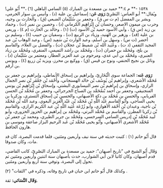 ١٥٣٨ -** م ٤:** حميد بن مسعدة بن المبارك (٥) السامي الباهلي (٦) ،** أَبُو علي! ويُقال:** أبو العباس: البَصْرِيّ.**رَوَى عَن:** إسماعيل بن علية (د) ، وأنيس بن سوار الجرمي، وبشر بن المفضل (م ت س ق) ، وجعفر بن سُلَيْمان الضبعي (ق) ، والحارث بن وجيه، وحرب بن ميمون الاصعر، وحسان بْن إِبْرَاهِيم الكرماني (د) ، وحصين بن نمير (ت) ، وحماد بن زيد (س ق) ، وأبي الأسود حميد بْن الأسود (ت) (١) ، وخالد بن الحارث (م ٤) ، وربعي بن علية (قد) ، وزهير بن الهنيد، وزياد بن الربيع (ت) ، وسفيان بن حبيب (٤) ، وسليم بن أخضر (ت س) ، وسهل بن أسلم، وعبد الوارث بْن سَعِيد (س) ، وعبد الوهاب بْن عبد المجيد الثقفي (د ت) ، وعُبَيد الله بْن شميط بْن عجلان (ت) ، والفضل بن العلاء، والقاسم بن بلج، ومُحَمَّد بن حمران (ت) ، ومُحَمَّد بن راشد التميمي، المنقري، ومُحَمَّد بن زياد العنبري، ومُحَمَّد بن أَبي عدي، ومرحوم بن عبد العزيز العطار، ومعتمر بن سُلَيْمان (د) ، ونائل بن نجيح الحنفي، ونوح بن قيس (ق) ، ووكيع بن محرز، ويزيد بْن زريع (٤) ، ويونس بن أرقم.

**رَوَى عَنه:** الجماعة سوى الْبُخَارِيّ، وإبراهيم بن إسحاق الأنماطي، وإبراهيم بن جعفر بن مُحَمَّد الأشعري، وإبراهيم بْن يُوسُف بْن خالد الهسنجاني، وأَحْمَد بْن جَعْفَر بْن نصر الجمال الرازي، وإسحاق بن إبراهيم بْن نصر النيسابوري البشتي، وإسحاق بْن إِبْرَاهِيم بْن يونس المنجنيقي، وجعفر بن أحمد بْنمُحَمَّد بن الصباح الجرجرائي، وجعفر بن مُحَمَّد بْن الحسن الفريابي، والحسن بن مُحَمَّد بن دكة الأصبهاني، والحسين بْن إسحاق التستري، وزكريا بن يحيى الساجي، وأَبُو القاسم عَبْد اللَّهِ بْن مُحَمَّد بْن عَبْد الْعَزِيزِ البغوي، وعبد الله بْن مُحَمَّد بْن ناجية، وعبدان بْن أَحْمَد الأهوازي، وأبو زُرْعَة عُبَيد اللَّهِ بْن عبد الكريم الرازي، والقاسم بْن زكريا المطرز، والقاسم بن مُحَمَّد البرتي، ومُحَمَّد بن إبراهيم بن الحزوز الحزوري، وأبو لبيد مُحَمَّد بْن إدريس السامي السرخسي، ومُحَمَّد بن جرير الطبري، ومحمد بْن جعفر بْن مُحَمَّد الأشعري الأصبهاني، وأَبُو يحيى مُحَمَّد بْن عَبد الرحيم البزاز صاعقة وموسى بن هارون الحافظ.

قال أَبُو حاتم (١) : كتبت حديثه في سنة نيف وأربعين ومئتين، فلما قدمت البصرة، كان قد مات، وكان صدوقا.

وَقَال أَبُو الشيخ في "تاريخ أصبهان": حميد بن مسعدة بن المبارك البَصْرِيّ، كاتب القاضي، قدم أصبهان، وكان كاتبا لابن أَبي الشوارب، حدث بأصبهان سنة اثنتين وأربعين ومئتين ثم تحول إلى البصرة، وتوفي سنة أربع وأربعين ومئتين.

وكذلك قال أَبُو حاتم ابن حبان في تاريخ وفاته، وذكره في "الثقات" (٢) .

**وَقَال النَّسَائي:** ثقة.